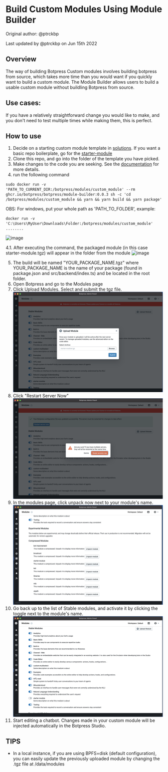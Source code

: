 # Build Custom Modules Using Module Builder

Original author: @ptrckbp

Last updated by @ptrckbp on Jun 15th 2022

## Overview
The way of building Botpress Custom modules involves building botpress from source, which takes more time than you would want if you quickly want to build a custom module. The Module Builder allows users to build a usable custom module without buildling Botpress from source. 

## Use cases:
If you have a relatively straightforward change you would like to make, and you don't need to test multiple times while making them, this is perfect.

## How to use
1. Decide on a starting custom module template in [solutions](../../custom%20modules/). If you want a basic repo boilerplate, go for the [starter-module](../../custom%20modules/starter-module/)
2. Clone this repo, and go into the folder of the template you have picked.
3. Make changes to the code you are seeking. See the [documentation](https://botpress.com/docs/building-chatbots/developers/custom-modules) for more details.  
4. run the following command 
```
sudo docker run -v 'PATH_TO_CURRENT_DIR:/botpress/modules/custom_module' --rm ghcr.io/botpress/botpress/module-builder:0.0.3 sh -c 'cd /botpress/modules/custom_module && yarn && yarn build && yarn package'
```
OBS: For windows, put your whole path as 'PATH_TO_FOLDER', example:
```
docker run -v 'C:\Users\MyUser\Downloads\Folder:/botpress/modules/custom_module' ........
```

![image](https://user-images.githubusercontent.com/13484138/174085596-2b0b1c74-8f91-4bb9-999a-2380107bac90.png)

4.1. After executing the command, the packaged module (in this case starter-module.tgz) will appear in the folder from the module
![image](https://user-images.githubusercontent.com/13484138/174085152-4672e159-2b82-419a-b33f-ad72f7a7cf7a.png)

5. The build will be named "YOUR_PACKAGE_NAME.tgz" where YOUR_PACKAGE_NAME is the name of your package (found in package.json and src/backend/index.ts) and be located in the root folder. 
6. Open Botpress and go to the Modules page
7. Click Upload Modules. Select and submit the tgz file.![](1.png)
8. Click "Restart Server Now"![](2.png)
9. In the modules page, click unpack now next to your module's name.![](3.png)
9. Go back up to the list of Stable modules, and activate it by clicking the toggle next to the module's name.![](4.png)
10. Start editing a chatbot. Changes made in your custom module will be injected automatically in the Botpress Studio. 

## TIPS

- In a local instance, if you are using BPFS=disk (default configuration), you can easily update the previously uploaded module by changing the .tgz file at /data/modules


